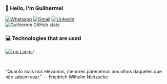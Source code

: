 ### 👊 Hello, I'm Guilherme!

[![Whatsapp](https://img.shields.io/badge/WhatsApp-25D366?style=for-the-badge&logo=whatsapp&logoColor=white)](https://wa.me/+5582981227384)
[![Gmail](https://img.shields.io/badge/Gmail-D14836?style=for-the-badge&logo=gmail&logoColor=white)](https://mail.google.com/mail/u/0/#search/investgrove%40gmail.com?compose=new)
[![Linkedin](https://img.shields.io/badge/LinkedIn-0077B5?style=for-the-badge&logo=linkedin&logoColor=white)](https://www.linkedin.com/in/guilherme-jeronimo-a535a0234/)
<br/>
![Guilherme GitHub stats](https://github-readme-stats.vercel.app/api?username=guilhermeej&show_icons=true&theme=highcontrast)

### 💻 Technologies that are used

[![Top Langs](https://github-readme-stats.vercel.app/api/top-langs/?username=guilhermeej&layout=compact)](https://github.com/anuraghazra/github-readme-stats)! 

<br/>
<p>"Quanto mais nos elevamos, menores parecemos aos olhos daqueles que não sabem voar." -- Friedrich
Wilhelm Nietzsche</p>
